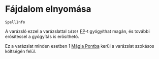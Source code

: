 # Fájdalom elnyomása

`SpellInfo`

A varázsló ezzel a varázslattal `1d10!` [FP](character:fp)-t gyógyíthat magán, és további erősítéssel a gyógyítás is erősíthető.

Ez a varázslat minden esetben 1 [Mágia Pontba](character:mp) kerül a varázslat szokásos költségén felül.

